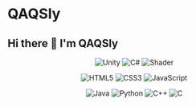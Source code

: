 # QAQSly
## Hi there 👋 I'm QAQSly
<div align="center">
  
![Unity](https://img.shields.io/badge/Unity-这是工作-000000?style=flat-square&logo=unity)
![C#](https://img.shields.io/badge/C%23-好用-239120?style=flat-square&logo=c-sharp)
![Shader](https://img.shields.io/badge/ShaderLab-开发中-8A2BE2?style=flat-square)
<div align= "center">
  
![HTML5](https://img.shields.io/badge/HTML5-前端哪有不用的-E34F26?style=flat-square&logo=html5)
![CSS3](https://img.shields.io/badge/CSS3-出效果用-1572B6?style=flat-square&logo=css3)
![JavaScript](https://img.shields.io/badge/JavaScript-写点小工具-F7DF1E?style=flat-square&logo=javascript)
</div>
<div align="center">

![Java](https://img.shields.io/badge/Java-就会一点框架-007396?style=flat-square&logo=java)
![Python](https://img.shields.io/badge/Python-写点小工具-3776AB?style=flat-square&logo=python)
![C++](https://img.shields.io/badge/C++-只会面向对象不会指针-00599C?style=flat-square&logo=c%2B%2B)
![C](https://img.shields.io/badge/C-基本不怎么用-A8B9CC?style=flat-square&logo=c)
</div>
</div>
